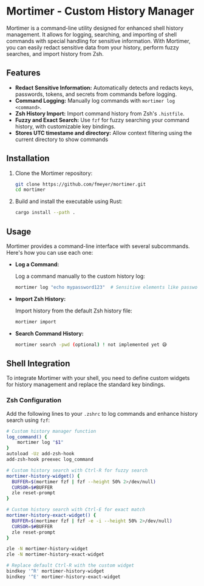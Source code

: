 # Mortimer - Custom History Manager

Mortimer is a command-line utility designed for enhanced shell history management. It allows for logging, searching, and importing of shell commands with special handling for sensitive information. With Mortimer, you can easily redact sensitive data from your history, perform fuzzy searches, and import history from Zsh.

## Features

- **Redact Sensitive Information:** Automatically detects and redacts keys, passwords, tokens, and secrets from commands before logging.
- **Command Logging:** Manually log commands with `mortimer log <command>`.
- **Zsh History Import:** Import command history from Zsh's `.histfile`.
- **Fuzzy and Exact Search:** Use `fzf` for fuzzy searching your command history, with customizable key bindings.
- **Stores UTC timestame and directory:** Allow context filtering using the current directory to show commands

## Installation

1. Clone the Mortimer repository:

    ```bash
    git clone https://github.com/fmeyer/mortimer.git
    cd mortimer
    ```

2. Build and install the executable using Rust:

    ```bash
    cargo install --path .
    ```

## Usage

Mortimer provides a command-line interface with several subcommands. Here's how you can use each one:

- **Log a Command:**

  Log a command manually to the custom history log:

  ```bash
  mortimer log "echo mypassword123"  # Sensitive elements like passwords will be redacted
  ```

- **Import Zsh History:**

  Import history from the default Zsh history file:

  ```bash
  mortimer import
  ```

- **Search Command History:**

  ```bash
  mortimer search -pwd (optional) ! not implemented yet 😅
  ```

## Shell Integration

To integrate Mortimer with your shell, you need to define custom widgets for history management and replace the standard key bindings.

### Zsh Configuration

Add the following lines to your `.zshrc` to log commands and enhance history search using `fzf`:

```bash
# Custom history manager function
log_command() {
    mortimer log "$1"
}
autoload -Uz add-zsh-hook
add-zsh-hook preexec log_command

# Custom history search with Ctrl-R for fuzzy search
mortimer-history-widget() {
  BUFFER=$(mortimer fzf | fzf --height 50% 2>/dev/null)
  CURSOR=$#BUFFER
  zle reset-prompt
}

# Custom history search with Ctrl-E for exact match
mortimer-history-exact-widget() {
  BUFFER=$(mortimer fzf | fzf -e -i --height 50% 2>/dev/null)
  CURSOR=$#BUFFER
  zle reset-prompt
}

zle -N mortimer-history-widget
zle -N mortimer-history-exact-widget

# Replace default Ctrl-R with the custom widget
bindkey '^R' mortimer-history-widget
bindkey '^E' mortimer-history-exact-widget
```
